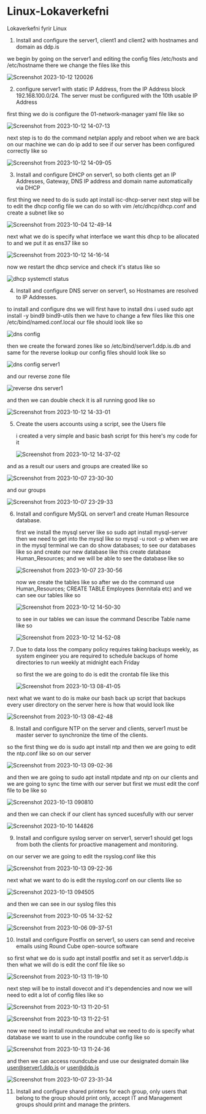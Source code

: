 # Linux-Lokaverkefni
Lokaverkefni fyrir Linux

1. Install and configure the server1, client1 and client2 with hostnames and domain as ddp.is

we begin by going on the server1 and editing the config files  /etc/hosts and /etc/hostname  there we change the files like this

![Screenshot 2023-10-12 120026](https://github.com/Domald-d/Linux-Lokaverkefni/assets/78101890/662a2d6c-4c1d-42d2-b26c-e0c2506b862e)


2. configure server1 with static IP Address, from the IP Address block 192.168.100.0/24. The 
server must be configured with the 10th usable IP Address

first thing we do is configure the 01-network-manager yaml file like so

![Screenshot from 2023-10-12 14-07-13](https://github.com/Domald-d/Linux-Lokaverkefni/assets/78101890/a8705deb-2e16-4bbf-b6ce-4b5673761c4b)

next step is to do the command netplan apply and reboot when we are back on our machine we can do  ip add to see if our server has been configured correctly like so

![Screenshot from 2023-10-12 14-09-05](https://github.com/Domald-d/Linux-Lokaverkefni/assets/78101890/869fa22e-2195-403b-a705-bdb73d452e3c)

3. Install and configure DHCP on server1, so both clients get an IP Addresses, Gateway, DNS 
IP address and domain name automatically via DHCP

first thing we need to do is sudo apt install isc-dhcp-server next step will be to edit the dhcp config file
we can do so with vim /etc/dhcp/dhcp.conf and create a subnet like so

![Screenshot from 2023-10-04 12-49-14](https://github.com/Domald-d/Linux-Lokaverkefni/assets/78101890/14986954-8557-40ae-b794-fbad4742a8e2)

next what we do is specify what interface we want this dhcp to be allocated to and we put it as ens37 like so

![Screenshot from 2023-10-12 14-16-14](https://github.com/Domald-d/Linux-Lokaverkefni/assets/78101890/349bf214-4d5e-4e8f-b550-02932df8d0bc)

now we restart the dhcp service and check it's status like so

![dhcp systemctl status](https://github.com/Domald-d/Linux-Lokaverkefni/assets/78101890/03b4f234-4e38-41e1-8199-f934da840caf)

4. Install and configure DNS server on server1, so Hostnames are resolved to IP Addresses.

  to install and configure dns we will first have to install dns i used sudo apt install -y bind9 bind9-utils
  then we have to change a few files like this one /etc/bind/named.conf.local
  our file should look like so

  ![dns config](https://github.com/Domald-d/Linux-Lokaverkefni/assets/78101890/2121cf58-6746-4893-9196-43f7023e5488)

  then we create the forward zones like so  /etc/bind/server1.ddp.is.db and same for the reverse lookup our config files should look like so

  ![dns config server1](https://github.com/Domald-d/Linux-Lokaverkefni/assets/78101890/6c4b9738-0c2f-4ab6-948f-ba6fdadd5636)

  and our reverse zone file

  ![reverse dns server1](https://github.com/Domald-d/Linux-Lokaverkefni/assets/78101890/19470889-dd66-42e3-b436-51231f252f13)

  and then we can double check it is all running good like so

  ![Screenshot from 2023-10-12 14-33-01](https://github.com/Domald-d/Linux-Lokaverkefni/assets/78101890/b931e827-b905-4fb6-8375-cb23091a9899)

5. Create the users accounts using a script, see the Users file

   i created a very simple and basic bash script for this here's my code for it

    ![Screenshot from 2023-10-12 14-37-02](https://github.com/Domald-d/Linux-Lokaverkefni/assets/78101890/d3004c8b-c76c-4ecd-ba66-84a48fc68b96)

  and as a result our users and groups are created like so

  ![Screenshot from 2023-10-07 23-30-30](https://github.com/Domald-d/Linux-Lokaverkefni/assets/78101890/65ccc1bc-fe7e-4f1e-baf5-d6d34577baad)

  and our groups

  ![Screenshot from 2023-10-07 23-29-33](https://github.com/Domald-d/Linux-Lokaverkefni/assets/78101890/3ff113c7-70f2-4084-afbe-5dc3e30eb9a6)

  6. Install and configure MySQL on server1 and create Human Resource database.

     first we install the mysql server like so sudo apt install mysql-server
     then we need to get into the mysql like so mysql -u root -p
     when we are in the mysql terminal we can do show databases; to see our databases like so and create our new database
     like this create database Human_Resources; and we will be able to see the database like so

     ![Screenshot from 2023-10-07 23-30-56](https://github.com/Domald-d/Linux-Lokaverkefni/assets/78101890/48f070cf-de56-4e13-990a-322a2aa0706a)

     now we create the tables like so  after we do the command use Human_Resources;
     CREATE TABLE Employees (kennitala etc) and we can see our tables like so

     ![Screenshot from 2023-10-12 14-50-30](https://github.com/Domald-d/Linux-Lokaverkefni/assets/78101890/f5336cce-3ef8-4077-bf6e-15d5d8b948ba)

     to see in our tables we can issue the command Describe Table name like so
     
     ![Screenshot from 2023-10-12 14-52-08](https://github.com/Domald-d/Linux-Lokaverkefni/assets/78101890/17d92de9-2d64-4a7a-9257-b115a0655841)


7. Due to data loss the company policy requires taking backups weekly, as system engineer 
you are required to schedule backups of home directories to run weekly at midnight each 
Friday

     so first the we are going to do is edit the crontab file like this
   
   ![Screenshot from 2023-10-13 08-41-05](https://github.com/Domald-d/Linux-Lokaverkefni/assets/78101890/7826d36b-9380-49f6-a6d1-29ccc9d3ea7d)

next what we want to do is make our bash back up script that backups every user directory on the server here is how that would look like

![Screenshot from 2023-10-13 08-42-48](https://github.com/Domald-d/Linux-Lokaverkefni/assets/78101890/df1e1d54-d857-41f6-b1d5-3ce966f341a1)

8. Install and configure NTP on the server and clients, server1 must be master server to 
synchronize the time of the clients.

  so the first thing we do is sudo apt install ntp and then we are going to edit the ntp.conf like so on our server

  ![Screenshot from 2023-10-13 09-02-36](https://github.com/Domald-d/Linux-Lokaverkefni/assets/78101890/e2092433-e1a3-466d-9853-1df59e463513)

  and then we are going to sudo apt install ntpdate and ntp on our clients and we are going to sync the time with our server but first we must edit the conf file to be like so

  ![Screenshot 2023-10-13 090810](https://github.com/Domald-d/Linux-Lokaverkefni/assets/78101890/72902104-e972-47de-897f-25125b941316)

  and then we can check if our client has synced sucesfully with our server

  ![Screenshot 2023-10-10 144826](https://github.com/Domald-d/Linux-Lokaverkefni/assets/78101890/add824f8-3034-452d-97fb-d48da73a84a6)

9. Install and configure syslog server on server1, server1 should get logs from both the clients 
for proactive management and monitoring.

  on our server we are going to edit the rsyslog.conf like this

  ![Screenshot from 2023-10-13 09-22-36](https://github.com/Domald-d/Linux-Lokaverkefni/assets/78101890/7e0c87d6-3e2f-42c9-a76a-32cf1bb6d332)

  next what we want to do is edit the rsyslog.conf on our clients like so

  ![Screenshot 2023-10-13 094505](https://github.com/Domald-d/Linux-Lokaverkefni/assets/78101890/b2206038-f8c9-4d05-8e28-16938081588d)
  
  and then we can see in our syslog files this

  ![Screenshot from 2023-10-05 14-32-52](https://github.com/Domald-d/Linux-Lokaverkefni/assets/78101890/43d576ee-ab84-49bd-8a23-301210e0cf54)

  ![Screenshot from 2023-10-06 09-37-51](https://github.com/Domald-d/Linux-Lokaverkefni/assets/78101890/2b2626e6-ee1b-435d-9494-fa73c725a6a2)

10. Install and configure Postfix on server1, so users can send and receive emails using Round 
Cube open-source software

so first what we do is sudo apt install postfix and set it as server1.ddp.is then what we will do is edit the conf file like so

![Screenshot from 2023-10-13 11-19-10](https://github.com/Domald-d/Linux-Lokaverkefni/assets/78101890/78e40067-9c97-4b57-80f0-95e876edc912)

  next step will be to install dovecot and it's dependencies and now we will need to edit a lot of config files like so

  ![Screenshot from 2023-10-13 11-20-51](https://github.com/Domald-d/Linux-Lokaverkefni/assets/78101890/05f74f0b-e0e1-4a7a-8ce1-c17b7ce4058c)
  
  ![Screenshot from 2023-10-13 11-22-51](https://github.com/Domald-d/Linux-Lokaverkefni/assets/78101890/95eec9b5-cfa8-4bf6-bce1-5e9fd92bb454)

  now we need to install roundcube and what we need to do is specify what database we want to use in the roundcube config like so

  ![Screenshot from 2023-10-13 11-24-36](https://github.com/Domald-d/Linux-Lokaverkefni/assets/78101890/6c866597-27af-40a3-bbc7-c7f28b285b0f)

  and then we can access roundcube and use our designated domain like user@server1.ddp.is or user@ddp.is

  ![Screenshot from 2023-10-07 23-31-34](https://github.com/Domald-d/Linux-Lokaverkefni/assets/78101890/bf661057-2fdc-4428-a59f-ee045aef449d)

11. Install and configure shared printers for each group, only users that belong to the group 
should print only, accept IT and Management groups should print and manage the printers.

 



  


